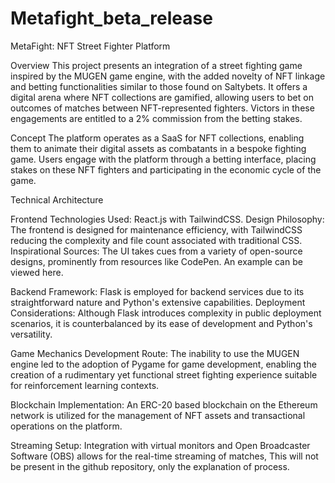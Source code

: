 # Metafight_beta_release
MetaFight: NFT Street Fighter Platform

Overview
This project presents an integration of a street fighting game inspired by the MUGEN game engine, with the added novelty of NFT linkage and betting functionalities similar to those found on Saltybets. It offers a digital arena where NFT collections are gamified, allowing users to bet on outcomes of matches between NFT-represented fighters. Victors in these engagements are entitled to a 2% commission from the betting stakes.

Concept
The platform operates as a SaaS for NFT collections, enabling them to animate their digital assets as combatants in a bespoke fighting game. Users engage with the platform through a betting interface, placing stakes on these NFT fighters and participating in the economic cycle of the game.

Technical Architecture

Frontend
Technologies Used: React.js with TailwindCSS.
Design Philosophy: The frontend is designed for maintenance efficiency, with TailwindCSS reducing the complexity and file count associated with traditional CSS.
Inspirational Sources: The UI takes cues from a variety of open-source designs, prominently from resources like CodePen. An example can be viewed here.

Backend
Framework: Flask is employed for backend services due to its straightforward nature and Python's extensive capabilities.
Deployment Considerations: Although Flask introduces complexity in public deployment scenarios, it is counterbalanced by its ease of development and Python's versatility.

Game Mechanics
Development Route: The inability to use the MUGEN engine led to the adoption of Pygame for game development, enabling the creation of a rudimentary yet functional street fighting experience suitable for reinforcement learning contexts.

Blockchain
Implementation: An ERC-20 based blockchain on the Ethereum network is utilized for the management of NFT assets and transactional operations on the platform.

Streaming
Setup: Integration with virtual monitors and Open Broadcaster Software (OBS) allows for the real-time streaming of matches, This will not be present in the github repository, only the explanation of process.

